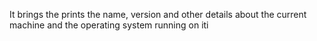 It brings the prints the name, version and other details about the current machine and the operating system running on iti
